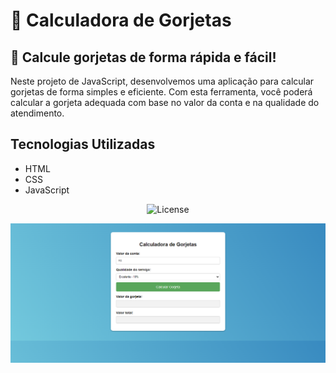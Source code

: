 # 🚀 Calculadora de Gorjetas

## 🔧 Calcule gorjetas de forma rápida e fácil!

Neste projeto de JavaScript, desenvolvemos uma aplicação para calcular gorjetas de forma simples e eficiente. Com esta ferramenta, você poderá calcular a gorjeta adequada com base no valor da conta e na qualidade do atendimento.

## Tecnologias Utilizadas

- HTML
- CSS
- JavaScript

<p align="center">
  <img alt="License" src="https://img.shields.io/static/v1?label=license&message=MIT&color=49AA26&labelColor=000000">
</p>

<p align="center"><img src="layout.png"></p>
